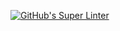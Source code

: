 [![GitHub's Super Linter](https://github.com/ICS2O-Programming-Joseph-K/Unit5-01-PHP-EvenNumberDisplay/GitHub's%20Super%20Linter/badge.svg)](https://github.com/ICS2O-Programming-Joseph-K/Unit5-01-PHP-EvenNumberDisplay/actions)